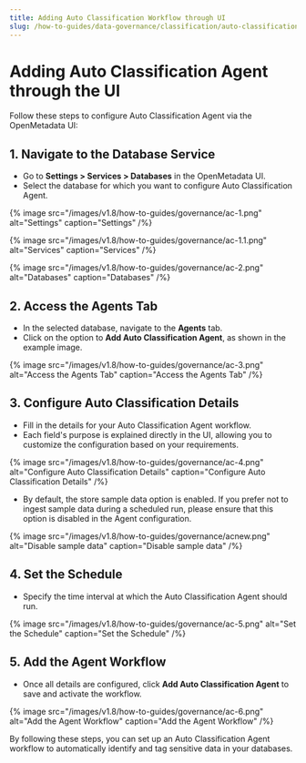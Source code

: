 ```yaml
---
title: Adding Auto Classification Workflow through UI
slug: /how-to-guides/data-governance/classification/auto-classification/workflow
---
```


# Adding Auto Classification Agent through the UI

Follow these steps to configure Auto Classification Agent via the OpenMetadata UI:

## 1. Navigate to the Database Service
- Go to **Settings > Services > Databases** in the OpenMetadata UI.
- Select the database for which you want to configure Auto Classification Agent.

{% image
src="/images/v1.8/how-to-guides/governance/ac-1.png"
alt="Settings"
caption="Settings"
/%}

{% image
src="/images/v1.8/how-to-guides/governance/ac-1.1.png"
alt="Services"
caption="Services"
/%}

{% image
src="/images/v1.8/how-to-guides/governance/ac-2.png"
alt="Databases"
caption="Databases"
/%}

## 2. Access the Agents Tab
- In the selected database, navigate to the **Agents** tab.
- Click on the option to **Add Auto Classification Agent**, as shown in the example image.

{% image
src="/images/v1.8/how-to-guides/governance/ac-3.png"
alt="Access the Agents Tab"
caption="Access the Agents Tab"
/%}

## 3. Configure Auto Classification Details
- Fill in the details for your Auto Classification Agent workflow.
- Each field's purpose is explained directly in the UI, allowing you to customize the configuration based on your requirements.

{% image
src="/images/v1.8/how-to-guides/governance/ac-4.png"
alt="Configure Auto Classification Details"
caption="Configure Auto Classification Details"
/%}

- By default, the store sample data option is enabled. If you prefer not to ingest sample data during a scheduled run, please ensure that this option is disabled in the Agent configuration.

{% image
src="/images/v1.8/how-to-guides/governance/acnew.png"
alt="Disable sample data"
caption="Disable sample data"
/%}

## 4. Set the Schedule
- Specify the time interval at which the Auto Classification Agent should run.

{% image
src="/images/v1.8/how-to-guides/governance/ac-5.png"
alt="Set the Schedule"
caption="Set the Schedule"
/%}

## 5. Add the Agent Workflow
- Once all details are configured, click **Add Auto Classification Agent** to save and activate the workflow.

{% image
src="/images/v1.8/how-to-guides/governance/ac-6.png"
alt="Add the Agent Workflow"
caption="Add the Agent Workflow"
/%}

By following these steps, you can set up an Auto Classification Agent workflow to automatically identify and tag sensitive data in your databases.
